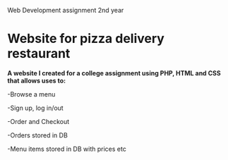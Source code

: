 Web Development assignment 2nd year

# Website for pizza delivery restaurant

**A website I created for a college assignment using PHP, HTML and CSS that allows uses to:**

-Browse a menu 

-Sign up, log in/out

-Order and Checkout

-Orders stored in DB

-Menu items stored in DB with prices etc


